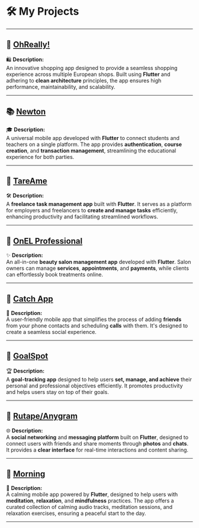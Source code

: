 # 🛠️ **My Projects**

---

## 🌟 [OhReally!](https://www.figma.com/design/Ldvh2TeIwPsJfrylW4xrLq/%D0%9F%D1%80%D0%B8%D0%B2%D0%B5%D0%B7%D1%91%D0%BC?node-id=10001-84368)  
🛍️ **Description:**  
An innovative shopping app designed to provide a seamless shopping experience across multiple European shops. Built using **Flutter** and adhering to **clean architecture** principles, the app ensures high performance, maintainability, and scalability.  

---

## 📚 [Newton](https://www.figma.com/design/9sgA63Sf1X1pBHWozW5mtf/Newton-%D0%B8%D0%BD%D1%82%D0%B5%D1%80%D1%84%D0%B5%D0%B9%D1%81%D1%8B-(Copy)?node-id=0-1)  
🎓 **Description:**  
A universal mobile app developed with **Flutter** to connect students and teachers on a single platform. The app provides **authentication**, **course creation**, and **transaction management**, streamlining the educational experience for both parties.  

---

## 🔧 [TareAme](https://www.figma.com/design/FKyBWb9hk3tEhxUfN0I8pk/TareAme-Final-Design?node-id=465-17785)  
🛠️ **Description:**  
A **freelance task management app** built with **Flutter**. It serves as a platform for employers and freelancers to **create and manage tasks** efficiently, enhancing productivity and facilitating streamlined workflows.

---

## 💅 [OnEL Professional](https://www.figma.com/design/zQXNSfOJjRRnO5rrEwdW0V/nails-app?node-id=0-1)  
✨ **Description:**  
An all-in-one **beauty salon management app** developed with **Flutter**. Salon owners can manage **services**, **appointments**, and **payments**, while clients can effortlessly book treatments online.  

---

## 🤝 [Catch App](https://www.figma.com/design/9yV1xrkqMahg5ofi6XQ0mL/Catch-App?node-id=0-1)  
📱 **Description:**  
A user-friendly mobile app that simplifies the process of adding **friends** from your phone contacts and scheduling **calls** with them. It's designed to create a seamless social experience.

---

## 🎯 [GoalSpot](https://www.figma.com/design/xsc0L2hb6nLRTYLnzz6fVU/football?node-id=0-1)  
🏆 **Description:**  
A **goal-tracking app** designed to help users **set, manage, and achieve** their personal and professional objectives efficiently. It promotes productivity and helps users stay on top of their goals.

---

## 🎯 [Rutape/Anygram](https://www.figma.com/design/qjDUGWYC03kr1jTbq8HeRT/Anygram?node-id=112-2709)  
🌐 **Description:**  
A **social networking** and **messaging platform** built on **Flutter**, designed to connect users with friends and share moments through **photos** and **chats**. It provides a **clear interface** for real-time interactions and content sharing.

---

## 🌅 [Morning](https://www.figma.com/design/C03X0iLVqIRioP75A15WmK/Untitled?node-id=0-1)  
🧘 **Description:**  
A calming mobile app powered by **Flutter**, designed to help users with **meditation**, **relaxation**, and **mindfulness** practices. The app offers a curated collection of calming audio tracks, meditation sessions, and relaxation exercises, ensuring a peaceful start to the day.

---
